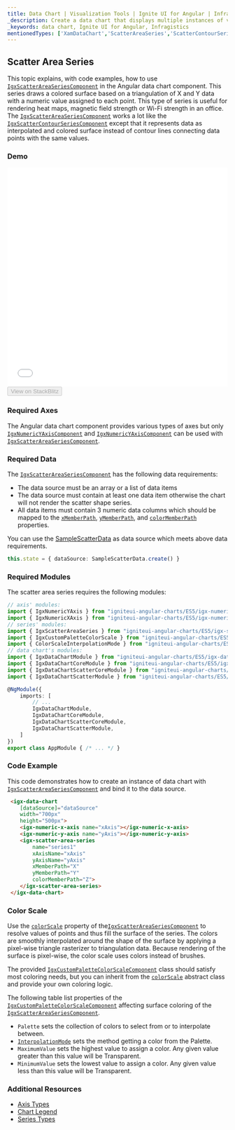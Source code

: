 ```yaml
---
title: Data Chart | Visualization Tools | Ignite UI for Angular | Infragistics | Scatter Area
_description: Create a data chart that displays multiple instances of visual elements in the same plot area in order to create composite chart views.
_keywords: data chart, Ignite UI for Angular, Infragistics
mentionedTypes: ['XamDataChart','ScatterAreaSeries','ScatterContourSeries']
---
```


## Scatter Area Series

This topic explains, with code examples, how to use  [`IgxScatterAreaSeriesComponent`](/products/ignite-ui-angular/api/docs/typescript/latest/classes/igxscatterareaseriescomponent.html) in the Angular data chart component. This series draws a colored surface based on a triangulation of X and Y data with a numeric value assigned to each point. This type of series is useful for rendering heat maps, magnetic field strength or Wi-Fi strength in an office. The [`IgxScatterAreaSeriesComponent`](/products/ignite-ui-angular/api/docs/typescript/latest/classes/igxscatterareaseriescomponent.html) works a lot like the [`IgxScatterContourSeriesComponent`](/products/ignite-ui-angular/api/docs/typescript/latest/classes/igxscattercontourseriescomponent.html) except that it represents data as interpolated and colored surface instead of contour lines connecting data points with the same values.

### Demo

<div class="sample-container loading" style="height: 500px">
    <iframe id="data-chart-type-area-series-iframe" src='{environment:demosBaseUrl}/charts/data-chart-type-area-series' width="100%" height="100%" seamless frameBorder="0" onload="onXPlatSampleIframeContentLoaded(this);"></iframe>
</div>
<div>
    <button data-localize="stackblitz" disabled class="stackblitz-btn" data-iframe-id="data-chart-type-area-series-iframe" data-demos-base-url="{environment:demosBaseUrl}">View on StackBlitz
    </button>
</div>

<div class="divider--half"></div>

### Required Axes

The Angular data chart component provides various types of axes but only [`IgxNumericYAxisComponent`](/products/ignite-ui-angular/api/docs/typescript/latest/classes/igxnumericyaxiscomponent.html) and [`IgxNumericYAxisComponent`](/products/ignite-ui-angular/api/docs/typescript/latest/classes/igxnumericyaxiscomponent.html) can be used with [`IgxScatterAreaSeriesComponent`](/products/ignite-ui-angular/api/docs/typescript/latest/classes/igxscatterareaseriescomponent.html).

### Required Data

The [`IgxScatterAreaSeriesComponent`](/products/ignite-ui-angular/api/docs/typescript/latest/classes/igxscatterareaseriescomponent.html) has the following data requirements:

-   The data source must be an array or a list of data items
-   The data source must contain at least one data item otherwise the chart will not render the scatter shape series.
-   All data items must contain 3 numeric data columns which should be mapped to the [`xMemberPath`](/products/ignite-ui-angular/api/docs/typescript/latest/classes/igxscattertriangulationseriescomponent.html#xmemberpath), [`yMemberPath`](/products/ignite-ui-angular/api/docs/typescript/latest/classes/igxscattertriangulationseriescomponent.html#ymemberpath), and [`colorMemberPath`](/products/ignite-ui-angular/api/docs/typescript/latest/classes/igxscatterareaseriescomponent.html#colormemberpath) properties.

You can use the [SampleScatterData](datachart_data_sources_scatter.md) as data source which meets above data requirements.

```ts
this.state = { dataSource: SampleScatterData.create() }
```

### Required Modules

The scatter area series requires the following modules:

```ts
// axis' modules:
import { IgxNumericYAxis } from "igniteui-angular-charts/ES5/igx-numeric-y-axis";
import { IgxNumericXAxis } from "igniteui-angular-charts/ES5/igx-numeric-x-axis";
// series' modules:
import { IgxScatterAreaSeries } from "igniteui-angular-charts/ES5/igx-scatter-area-series";
import { IgxCustomPaletteColorScale } from "igniteui-angular-charts/ES5/igx-custom-palette-color-scale";
import { ColorScaleInterpolationMode } from "igniteui-angular-charts/ES5/ColorScaleInterpolationMode";
// data chart's modules:
import { IgxDataChartModule } from "igniteui-angular-charts/ES5/igx-data-chart-module";
import { IgxDataChartCoreModule } from "igniteui-angular-charts/ES5/igx-data-chart-core-module";
import { IgxDataChartScatterCoreModule } from "igniteui-angular-charts/ES5/igx-data-chart-scatter-core-module";
import { IgxDataChartScatterModule } from "igniteui-angular-charts/ES5/igx-data-chart-scatter-module";

@NgModule({
    imports: [
        // ...
        IgxDataChartModule,
        IgxDataChartCoreModule,
        IgxDataChartScatterCoreModule,
        IgxDataChartScatterModule,
    ]
})
export class AppModule { /* ... */ }
```

### Code Example

This code demonstrates how to create an instance of data chart with  [`IgxScatterAreaSeriesComponent`](/products/ignite-ui-angular/api/docs/typescript/latest/classes/igxscatterareaseriescomponent.html) and bind it to the data source.

```html
 <igx-data-chart
    [dataSource]="dataSource"
    width="700px"
    height="500px">
    <igx-numeric-x-axis name="xAxis"></igx-numeric-x-axis>
    <igx-numeric-y-axis name="yAxis"></igx-numeric-y-axis>
    <igx-scatter-area-series
        name="series1"
        xAxisName="xAxis"
        yAxisName="yAxis"
        xMemberPath="X"
        yMemberPath="Y"
        colorMemberPath="Z">
    </igx-scatter-area-series>
 </igx-data-chart>
```

### Color Scale

Use the [`colorScale`](/products/ignite-ui-angular/api/docs/typescript/latest/classes/igxscatterareaseriescomponent.html#colorscale) property of the[`IgxScatterAreaSeriesComponent`](/products/ignite-ui-angular/api/docs/typescript/latest/classes/igxscatterareaseriescomponent.html) to resolve values of points and thus fill the surface of the series. The colors are smoothly interpolated around the shape of the surface by applying a pixel-wise triangle rasterizer to triangulation data. Because rendering of the surface is pixel-wise, the color scale uses colors instead of brushes.

The provided [`IgxCustomPaletteColorScaleComponent`](/products/ignite-ui-angular/api/docs/typescript/latest/classes/igxcustompalettecolorscalecomponent.html) class should satisfy most coloring needs, but you can inherit from the [`colorScale`](/products/ignite-ui-angular/api/docs/typescript/latest/classes/igxscatterareaseriescomponent.html#colorscale) abstract class and provide your own coloring logic.

The following table list properties of the [`IgxCustomPaletteColorScaleComponent`](/products/ignite-ui-angular/api/docs/typescript/latest/classes/igxcustompalettecolorscalecomponent.html) affecting surface coloring of the [`IgxScatterAreaSeriesComponent`](/products/ignite-ui-angular/api/docs/typescript/latest/classes/igxscatterareaseriescomponent.html).

-   `Palette`  sets the collection of colors to select from or to interpolate between.
-   [`InterpolationMode`](/products/ignite-ui-angular/api/docs/typescript/latest/enums/interpolationmode.html) sets the method getting a color from the Palette.
-   `MaximumValue` sets the highest value to assign a color. Any given value greater than this value will be Transparent.
-   `MinimumValue` sets the lowest value to assign a color. Any given value less than this value will be Transparent.

### Additional Resources

-   [Axis Types](datachart_axis_types.md)
-   [Chart Legend](datachart_chart_legends.md)
-   [Series Types](datachart_series_types.md)
